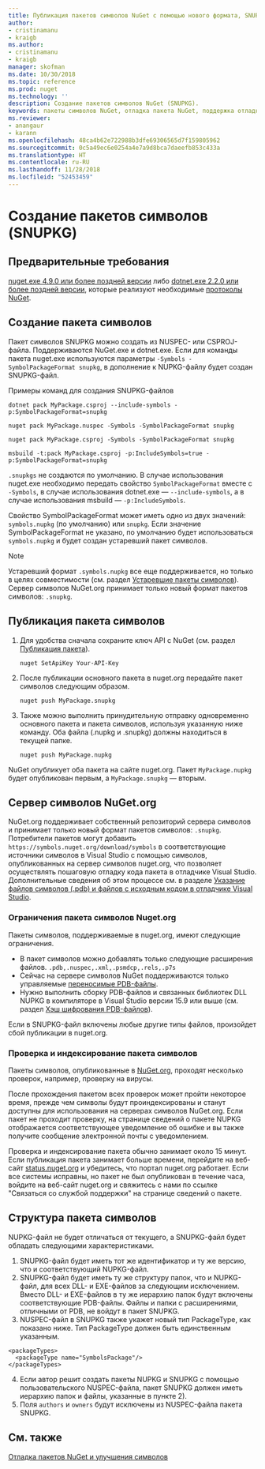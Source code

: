 ```yaml
---
title: Публикация пакетов символов NuGet с помощью нового формата, SNUPKG| Документация Майкрософт
author:
- cristinamanu
- kraigb
ms.author:
- cristinamanu
- kraigb
manager: skofman
ms.date: 10/30/2018
ms.topic: reference
ms.prod: nuget
ms.technology: ''
description: Создание пакетов символов NuGet (SNUPKG).
keywords: пакеты символов NuGet, отладка пакета NuGet, поддержка отладки NuGet, символы пакета, соглашения о пакетах символов
ms.reviewer:
- anangaur
- karann
ms.openlocfilehash: 48ca4b62e722988b3dfe69306565d7f159805962
ms.sourcegitcommit: 0c5a49ec6e0254a4e7a9d8bca7daeefb853c433a
ms.translationtype: HT
ms.contentlocale: ru-RU
ms.lasthandoff: 11/28/2018
ms.locfileid: "52453459"
---
```

# <a name="creating-symbol-packages-snupkg"></a>Создание пакетов символов (SNUPKG)

## <a name="prerequisites"></a>Предварительные требования

[nuget.exe 4.9.0 или более поздней версии](https://www.nuget.org/downloads) либо [dotnet.exe 2.2.0 или более поздней версии](https://www.microsoft.com/net/download/dotnet-core/2.2), которые реализуют необходимые [протоколы NuGet](../api/nuget-protocols.md).

## <a name="creating-a-symbol-package"></a>Создание пакета символов

Пакет символов SNUPKG можно создать из NUSPEC- или CSPROJ-файла. Поддерживаются NuGet.exe и dotnet.exe. Если для команды пакета nuget.exe используются параметры ```-Symbols -SymbolPackageFormat snupkg```, в дополнение к NUPKG-файлу будет создан SNUPKG-файл.

Примеры команд для создания SNUPKG-файлов
```
dotnet pack MyPackage.csproj --include-symbols -p:SymbolPackageFormat=snupkg

nuget pack MyPackage.nuspec -Symbols -SymbolPackageFormat snupkg

nuget pack MyPackage.csproj -Symbols -SymbolPackageFormat snupkg

msbuild -t:pack MyPackage.csproj -p:IncludeSymbols=true -p:SymbolPackageFormat=snupkg
```

`.snupkgs` не создаются по умолчанию. В случае использования nuget.exe необходимо передать свойство `SymbolPackageFormat` вместе с `-Symbols`, в случае использования dotnet.exe — `--include-symbols`, а в случае использования msbuild — `-p:IncludeSymbols`.

Свойство SymbolPackageFormat может иметь одно из двух значений: `symbols.nupkg` (по умолчанию) или `snupkg`. Если значение SymbolPackageFormat не указано, по умолчанию будет использоваться `symbols.nupkg` и будет создан устаревший пакет символов.

> [!Note]
> Устаревший формат `.symbols.nupkg` все еще поддерживается, но только в целях совместимости (см. раздел [Устаревшие пакеты символов](Symbol-Packages.md)). Сервер символов NuGet.org принимает только новый формат пакетов символов: `.snupkg`.

## <a name="publishing-a-symbol-package"></a>Публикация пакета символов

1. Для удобства сначала сохраните ключ API с NuGet (см. раздел [Публикация пакета](../create-packages/publish-a-package.md)).

    ```cli
    nuget SetApiKey Your-API-Key
    ```

1. После публикации основного пакета в nuget.org передайте пакет символов следующим образом.

    ```cli
    nuget push MyPackage.snupkg
    ```

1. Также можно выполнить принудительную отправку одновременно основного пакета и пакета символов, используя указанную ниже команду. Оба файла (.nupkg и .snupkg) должны находиться в текущей папке.

    ```cli
    nuget push MyPackage.nupkg
    ```

NuGet опубликует оба пакета на сайте nuget.org. Пакет `MyPackage.nupkg` будет опубликован первым, а `MyPackage.snupkg` — вторым.

## <a name="nugetorg-symbol-server"></a>Сервер символов NuGet.org

NuGet.org поддерживает собственный репозиторий сервера символов и принимает только новый формат пакетов символов: `.snupkg`. Потребители пакетов могут добавить `https://symbols.nuget.org/download/symbols` в соответствующие источники символов в Visual Studio с помощью символов, опубликованных на сервер символов nuget.org, что позволяет осуществлять пошаговую отладку кода пакета в отладчике Visual Studio. Дополнительные сведения об этом процессе см. в разделе [Указание файлов символов (.pdb) и файлов с исходным кодом в отладчике Visual Studio](https://docs.microsoft.com/en-us/visualstudio/debugger/specify-symbol-dot-pdb-and-source-files-in-the-visual-studio-debugger?view=vs-2017).

### <a name="nugetorg-symbol-package-constraints"></a>Ограничения пакета символов Nuget.org

Пакеты символов, поддерживаемые в nuget.org, имеют следующие ограничения.

- В пакет символов можно добавлять только следующие расширения файлов. ```.pdb,.nuspec,.xml,.psmdcp,.rels,.p7s```
- Сейчас на сервере символов NuGet поддерживаются только управляемые [переносимые PDB-файлы](https://github.com/dotnet/corefx/blob/master/src/System.Reflection.Metadata/specs/PortablePdb-Metadata.md).
- Нужно выполнить сборку PDB-файлов и связанных библиотек DLL NUPKG в компиляторе в Visual Studio версии 15.9 или выше (см. раздел [Хэш шифрования PDB-файлов](https://github.com/dotnet/roslyn/issues/24429)).

Если в SNUPKG-файл включены любые другие типы файлов, произойдет сбой публикации в nuget.org.

### <a name="symbol-package-validation-and-indexing"></a>Проверка и индексирование пакета символов

Пакеты символов, опубликованные в [NuGet.org](https://www.nuget.org/), проходят несколько проверок, например, проверку на вирусы.

После прохождения пакетом всех проверок может пройти некоторое время, прежде чем символы будут проиндексированы и станут доступны для использования на серверах символов NuGet.org. Если пакет не проходит проверку, на странице сведений о пакете NUPKG отображается соответствующее уведомление об ошибке и вы также получите сообщение электронной почты с уведомлением.

Проверка и индексирование пакета обычно занимает около 15 минут. Если публикация пакета занимает больше времени, перейдите на веб-сайт [status.nuget.org](https://status.nuget.org/) и убедитесь, что портал nuget.org работает. Если все системы исправны, но пакет не был опубликован в течение часа, войдите на веб-сайт nuget.org и свяжитесь с нами по ссылке "Связаться со службой поддержки" на странице сведений о пакете.

## <a name="symbol-package-structure"></a>Структура пакета символов

NUPKG-файл не будет отличаться от текущего, а SNUPKG-файл будет обладать следующими характеристиками.

1) SNUPKG-файл будет иметь тот же идентификатор и ту же версию, что и соответствующий NUPKG-файл.
2) SNUPKG-файл будет иметь ту же структуру папок, что и NUPKG-файл, для всех DLL- и EXE-файлов за следующим исключением. Вместо DLL- и EXE-файлов в ту же иерархию папок будут включены соответствующие PDB-файлы. Файлы и папки с расширениями, отличными от PDB, не войдут в пакет SNUPKG.
3) NUSPEC-файл в SNUPKG также укажет новый тип PackageType, как показано ниже. Тип PackageType должен быть единственным указанным. 
``` 
<packageTypes>
  <packageType name="SymbolsPackage"/>
</packageTypes>
```
4) Если автор решит создать пакеты NUPKG и SNUPKG с помощью пользовательского NUSPEC-файла, пакет SNUPKG должен иметь иерархию папок и файлы, указанные в пункте 2).
5) Поля ```authors``` и ```owners``` будут исключены из NUSPEC-файла пакета SNUPKG.

## <a name="see-also"></a>См. также

[Отладка пакетов NuGet и улучшения символов](https://github.com/NuGet/Home/wiki/NuGet-Package-Debugging-&-Symbols-Improvements)
